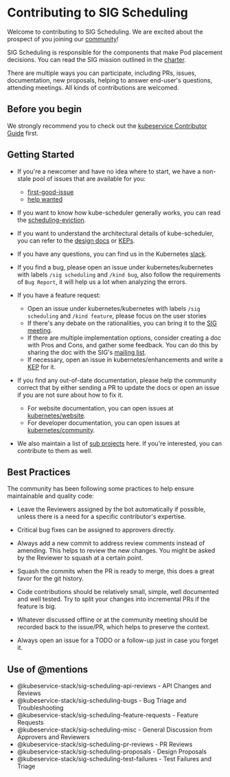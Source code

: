 # Contributing to SIG Scheduling

Welcome to contributing to SIG Scheduling. We are excited about the prospect of you
joining our [community](https://github.com/kubeservice-stack/Community/blob/main/sig-scheduling)!

SIG Scheduling is responsible for the components that make Pod placement decisions.
You can read the SIG mission outlined in the [charter](https://github.com/kubeservice-stack/Community/blob/main/sig-scheduling/charter.md).

There are multiple ways you can participate, including PRs, issues, documentation, new proposals,
helping to answer end-user's questions, attending meetings. All kinds of contributions are welcomed.

## Before you begin

We strongly recommend you to check out the [kubeservice Contributor Guide](https://github.com/kubeservice-stack/Community/blob/main/CONTRIBUTING.md) first.

## Getting Started

* If you're a newcomer and have no idea where to start, we have a non-stale pool of issues that are
available for you:
  * [first-good-issue](https://github.com/kubernetes/kubernetes/issues?q=is%3Aissue+is%3Aopen+label%3A%22good+first+issue%22+label%3Asig%2Fscheduling+)
  * [help wanted](https://github.com/kubernetes/kubernetes/issues?q=is%3Aissue+is%3Aopen+label%3A%22help+wanted%22+label%3Asig%2Fscheduling+)

* If you want to know how kube-scheduler generally works, you can read the [scheduling-eviction](https://kubernetes.io/docs/concepts/scheduling-eviction/).

* If you want to understand the architectural details of kube-scheduler, you can refer to the [design docs](https://github.com/kubernetes/community/tree/master/contributors/devel/sig-scheduling)
  or [KEPs](https://github.com/kubernetes/enhancements/tree/master/keps/sig-scheduling).

* If you have any questions, you can find us in the Kubernetes [slack](https://app.slack.com/client/T09NY5SBT/C09TP78DV).

* If you find a bug, please open an issue under kubernetes/kubernetes with labels `/sig scheduling` and `/kind bug`,
also follow the requirements of `Bug Report`, it will help us a lot when analyzing the errors.

* If you have a feature request:
  * Open an issue under kubernetes/kubernetes with labels `/sig scheduling` and `/kind feature`, please focus on
  the user stories
  * If there's any debate on the rationalities, you can bring it to the [SIG meeting](https://github.com/kubernetes/community/tree/master/sig-scheduling#meetings).
  * If there are multiple implementation options, consider creating a doc with Pros and Cons, and gather some feedback.
  You can do this by sharing the doc with the SIG's [mailing list](https://groups.google.com/forum/#!forum/kubernetes-sig-scheduling).
  * If necessary, open an issue in kubernetes/enhancements and write a [KEP](https://github.com/kubernetes/enhancements/tree/master/keps/sig-scheduling) for it.

* If you find any out-of-date documentation, please help the community correct that by either sending a PR to
update the docs or open an issue if you are not sure about how to fix it.
  * For website documentation, you can open issues at [kubernetes/website](https://github.com/kubernetes/website).
  * For developer documentation, you can open issues at [kubernetes/community](https://github.com/kubernetes/community).

* We also maintain a list of [sub projects](https://github.com/kubernetes/community/tree/master/sig-scheduling#subprojects) here.
If you're interested, you can contribute to them as well.

## Best Practices

The community has been following some practices to help ensure maintainable and quality code:


* Leave the Reviewers assigned by the bot automatically if possible, unless there is a need
for a specific contributor's expertise.

* Critical bug fixes can be assigned to approvers directly.

* Always add a new commit to address review comments instead of amending. This helps to
review the new changes. You might be asked by the Reviewer to squash at a certain point.

* Squash the commits when the PR is ready to merge, this does a great favor for the git history.

* Code contributions should be relatively small, simple, well documented and well tested.
Try to split your changes into incremental PRs if the feature is big.

* Whatever discussed offline or at the community meeting should be recorded back
to the issue/PR, which helps to preserve the context.

* Always open an issue for a TODO or a follow-up just in case you forget it.

## Use of @mentions

* @kubeservice-stack/sig-scheduling-api-reviews - API Changes and Reviews
* @kubeservice-stack/sig-scheduling-bugs - Bug Triage and Troubleshooting
* @kubeservice-stack/sig-scheduling-feature-requests - Feature Requests
* @kubeservice-stack/sig-scheduling-misc - General Discussion from Approvers and Reviewers
* @kubeservice-stack/sig-scheduling-pr-reviews - PR Reviews
* @kubeservice-stack/sig-scheduling-proposals - Design Proposals
* @kubeservice-stack/sig-scheduling-test-failures - Test Failures and Triage
